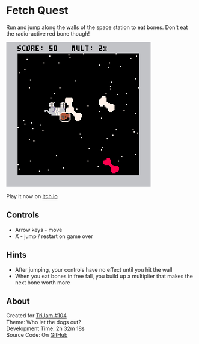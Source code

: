 # Fetch Quest
Run and jump along the walls of the space station to eat bones. 
Don't eat the radio-active red bone though!

[![Dog in space suit floating through space surrounded by multiple white bones and one red bone](screenshots/cover.png)](https://caterpillargames.itch.io/fetch-quest)

Play it now on [itch.io](https://caterpillargames.itch.io/fetch-quest)

## Controls
* Arrow keys - move
* X - jump / restart on game over


## Hints
* After jumping, your controls have no effect until you hit the wall
* When you eat bones in free fall, you build up a multiplier that makes the next bone worth more



## About
Created for [TriJam #104](https://itch.io/jam/trijam-104/entries)  
Theme: Who let the dogs out?  
Development Time: 2h 32m 18s  
Source Code: On [GitHub](https://github.com/CaterpillarGames/pico8-games/tree/master/carts/fetch-quest)


